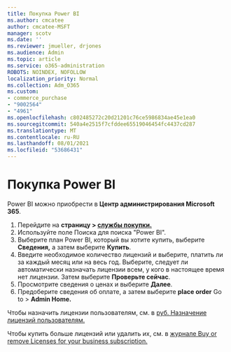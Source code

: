 ```yaml
---
title: Покупка Power BI
ms.author: cmcatee
author: cmcatee-MSFT
manager: scotv
ms.date: ''
ms.reviewer: jmueller, drjones
ms.audience: Admin
ms.topic: article
ms.service: o365-administration
ROBOTS: NOINDEX, NOFOLLOW
localization_priority: Normal
ms.collection: Adm_O365
ms.custom:
- commerce_purchase
- "9002564"
- "4961"
ms.openlocfilehash: c802485272c20d21201c76ce5986834ae45e1ea0
ms.sourcegitcommit: 540a4e2515f7cfddee65519046454fc4437cd287
ms.translationtype: MT
ms.contentlocale: ru-RU
ms.lasthandoff: 08/01/2021
ms.locfileid: "53686431"
---
```

# <a name="purchase-power-bi"></a>Покупка Power BI

Power BI можно приобрести в **Центр администрирования Microsoft 365**.

1. Перейдите на **страницу > [службы покупки.](https://go.microsoft.com/fwlink/p/?linkid=868433)**
2. Используйте поле Поиска для поиска "Power BI".
3. Выберите план Power BI, который вы хотите купить, выберите **Сведения,** а затем выберите **Купить**.
4. Введите необходимое количество лицензий и выберите, платить ли за каждый месяц или на весь год. Выберите, следует ли автоматически назначать лицензии всем, у кого в настоящее время нет лицензии. Затем выберите **Проверьте сейчас**.
5. Просмотрите сведения о ценах и выберите **Далее**.
6. Предоберите сведения об оплате, а затем выберите **place order** Go to  >  **Admin Home.**

Чтобы назначить лицензии пользователям, см. в [руб. Назначение лицензий пользователям.](/microsoft-365/admin/manage/assign-licenses-to-users)

Чтобы купить больше лицензий или удалить их, см. в [журнале Buy or remove Licenses for your business subscription.](/microsoft-365/commerce/licenses/buy-licenses)